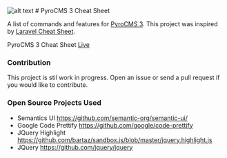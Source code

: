 ![alt text](https://raw.githubusercontent.com/websemantics/pyrocms-cheatsheet/gh-pages/img/logo_red_64.png "PyroCMS 3 Cheat Sheet") # PyroCMS 3 Cheat Sheet

A list of commands and features for [PyroCMS 3](https://www.pyrocms.com/). This project was inspired by [Laravel Cheat Sheet](https://github.com/jesseobrien/laravel-cheatsheet).

PyroCMS 3 Cheat Sheet [Live](http://websemantics.github.io/pyrocms-cheatsheet)

### Contribution

This project is stil work in progress. Open an issue or send a pull request if you would like to contribute.

### Open Source Projects Used

* Semantics UI https://github.com/semantic-org/semantic-ui/
* Google Code Prettify https://github.com/google/code-prettify
* JQuery Highlight https://github.com/bartaz/sandbox.js/blob/master/jquery.highlight.js
* JQuery https://github.com/jquery/jquery
